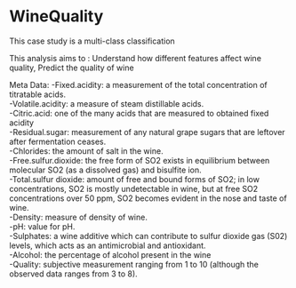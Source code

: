 # WineQuality
This case study is a multi-class classification

This analysis aims to :
Understand how different features affect wine quality,
Predict the quality of wine

Meta Data:
-Fixed.acidity: a measurement of the total concentration of titratable acids. <br />
-Volatile.acidity: a measure of steam distillable acids. <br />
-Citric.acid: one of the many acids that are measured to obtained fixed acidity <br />
-Residual.sugar: measurement of any natural grape sugars that are leftover after fermentation ceases. <br />
-Chlorides: the amount of salt in the wine.<br />
-Free.sulfur.dioxide: the free form of SO2 exists in equilibrium between molecular SO2 (as a dissolved gas) and bisulfite ion.<br />
-Total.sulfur dioxide: amount of free and bound forms of SO2; in low concentrations, SO2 is mostly undetectable in wine, but at free SO2 concentrations over 50 ppm, SO2 becomes evident in the nose and taste of wine.<br />
-Density: measure of density of wine.<br />
-pH: value for pH.<br />
-Sulphates: a wine additive which can contribute to sulfur dioxide gas (S02) levels, which acts as an antimicrobial and antioxidant.<br />
-Alcohol: the percentage of alcohol present in the wine<br />
-Quality: subjective measurement ranging from 1 to 10 (although the observed data ranges from 3 to 8).<br />
